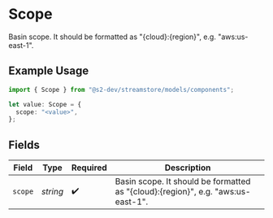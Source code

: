 # Scope

Basin scope. It should be formatted as "{cloud}:{region}", e.g. "aws:us-east-1".

## Example Usage

```typescript
import { Scope } from "@s2-dev/streamstore/models/components";

let value: Scope = {
  scope: "<value>",
};
```

## Fields

| Field                                                                            | Type                                                                             | Required                                                                         | Description                                                                      |
| -------------------------------------------------------------------------------- | -------------------------------------------------------------------------------- | -------------------------------------------------------------------------------- | -------------------------------------------------------------------------------- |
| `scope`                                                                          | *string*                                                                         | :heavy_check_mark:                                                               | Basin scope. It should be formatted as "{cloud}:{region}", e.g. "aws:us-east-1". |